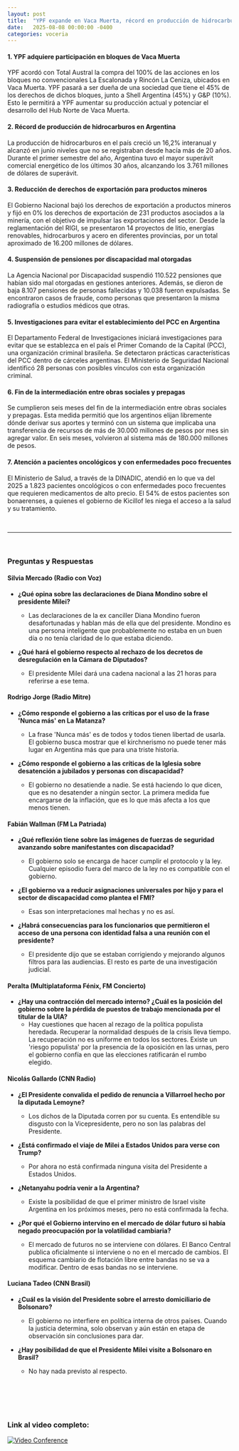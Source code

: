```yaml
---
layout: post
title:  "YPF expande en Vaca Muerta, récord en producción de hidrocarburos y medidas para impulsar minería"
date:   2025-08-08 00:00:00 -0400
categories: voceria
---
```



    
#### 1. YPF adquiere participación en bloques de Vaca Muerta
YPF acordó con Total Austral la compra del 100% de las acciones en los bloques no convencionales La Escalonada y Rincón La Ceniza, ubicados en Vaca Muerta. YPF pasará a ser dueña de una sociedad que tiene el 45% de los derechos de dichos bloques, junto a Shell Argentina (45%) y G&P (10%). Esto le permitirá a YPF aumentar su producción actual y potenciar el desarrollo del Hub Norte de Vaca Muerta.

#### 2. Récord de producción de hidrocarburos en Argentina
La producción de hidrocarburos en el país creció un 16,2% interanual y alcanzó en junio niveles que no se registraban desde hacía más de 20 años. Durante el primer semestre del año, Argentina tuvo el mayor superávit comercial energético de los últimos 30 años, alcanzando los 3.761 millones de dólares de superávit.

#### 3. Reducción de derechos de exportación para productos mineros
El Gobierno Nacional bajó los derechos de exportación a productos mineros y fijó en 0% los derechos de exportación de 231 productos asociados a la minería, con el objetivo de impulsar las exportaciones del sector. Desde la reglamentación del RIGI, se presentaron 14 proyectos de litio, energías renovables, hidrocarburos y acero en diferentes provincias, por un total aproximado de 16.200 millones de dólares.

#### 4. Suspensión de pensiones por discapacidad mal otorgadas
La Agencia Nacional por Discapacidad suspendió 110.522 pensiones que habían sido mal otorgadas en gestiones anteriores. Además, se dieron de baja 8.107 pensiones de personas fallecidas y 10.038 fueron expulsadas. Se encontraron casos de fraude, como personas que presentaron la misma radiografía o estudios médicos que otras.

#### 5. Investigaciones para evitar el establecimiento del PCC en Argentina
El Departamento Federal de Investigaciones iniciará investigaciones para evitar que se establezca en el país el Primer Comando de la Capital (PCC), una organización criminal brasileña. Se detectaron prácticas características del PCC dentro de cárceles argentinas. El Ministerio de Seguridad Nacional identificó 28 personas con posibles vínculos con esta organización criminal.

#### 6. Fin de la intermediación entre obras sociales y prepagas
Se cumplieron seis meses del fin de la intermediación entre obras sociales y prepagas. Esta medida permitió que los argentinos elijan libremente dónde derivar sus aportes y terminó con un sistema que implicaba una transferencia de recursos de más de 30.000 millones de pesos por mes sin agregar valor. En seis meses, volvieron al sistema más de 180.000 millones de pesos.

#### 7. Atención a pacientes oncológicos y con enfermedades poco frecuentes
El Ministerio de Salud, a través de la DINADIC, atendió en lo que va del 2025 a 1.823 pacientes oncológicos o con enfermedades poco frecuentes que requieren medicamentos de alto precio. El 54% de estos pacientes son bonaerenses, a quienes el gobierno de Kicillof les niega el acceso a la salud y su tratamiento.

    
<br/>

---

<br/>

### Preguntas y Respuestas


    
#### Silvia Mercado (Radio con Voz)

* **¿Qué opina sobre las declaraciones de Diana Mondino sobre el presidente Milei?**
  - Las declaraciones de la ex canciller Diana Mondino fueron desafortunadas y hablan más de ella que del presidente. Mondino es una persona inteligente que probablemente no estaba en un buen día o no tenía claridad de lo que estaba diciendo.

* **¿Qué hará el gobierno respecto al rechazo de los decretos de desregulación en la Cámara de Diputados?**
  - El presidente Milei dará una cadena nacional a las 21 horas para referirse a ese tema.


#### Rodrigo Jorge (Radio Mitre)

* **¿Cómo responde el gobierno a las críticas por el uso de la frase 'Nunca más' en La Matanza?**
  - La frase 'Nunca más' es de todos y todos tienen libertad de usarla. El gobierno busca mostrar que el kirchnerismo no puede tener más lugar en Argentina más que para una triste historia.

* **¿Cómo responde el gobierno a las críticas de la Iglesia sobre desatención a jubilados y personas con discapacidad?**
  - El gobierno no desatiende a nadie. Se está haciendo lo que dicen, que es no desatender a ningún sector. La primera medida fue encargarse de la inflación, que es lo que más afecta a los que menos tienen.


#### Fabián Wallman (FM La Patriada)

* **¿Qué reflexión tiene sobre las imágenes de fuerzas de seguridad avanzando sobre manifestantes con discapacidad?**
  - El gobierno solo se encarga de hacer cumplir el protocolo y la ley. Cualquier episodio fuera del marco de la ley no es compatible con el gobierno.

* **¿El gobierno va a reducir asignaciones universales por hijo y para el sector de discapacidad como plantea el FMI?**
  - Esas son interpretaciones mal hechas y no es así.

* **¿Habrá consecuencias para los funcionarios que permitieron el acceso de una persona con identidad falsa a una reunión con el presidente?**
  - El presidente dijo que se estaban corrigiendo y mejorando algunos filtros para las audiencias. El resto es parte de una investigación judicial.


#### Peralta (Multiplataforma Fénix, FM Concierto)

* **¿Hay una contracción del mercado interno? ¿Cuál es la posición del gobierno sobre la pérdida de puestos de trabajo mencionada por el titular de la UIA?**
  - Hay cuestiones que hacen al rezago de la política populista heredada. Recuperar la normalidad después de la crisis lleva tiempo. La recuperación no es uniforme en todos los sectores. Existe un 'riesgo populista' por la presencia de la oposición en las urnas, pero el gobierno confía en que las elecciones ratificarán el rumbo elegido.


#### Nicolás Gallardo (CNN Radio)

* **¿El Presidente convalida el pedido de renuncia a Villarroel hecho por la diputada Lemoyne?**
  - Los dichos de la Diputada corren por su cuenta. Es entendible su disgusto con la Vicepresidente, pero no son las palabras del Presidente.

* **¿Está confirmado el viaje de Milei a Estados Unidos para verse con Trump?**
  - Por ahora no está confirmada ninguna visita del Presidente a Estados Unidos.

* **¿Netanyahu podría venir a la Argentina?**
  - Existe la posibilidad de que el primer ministro de Israel visite Argentina en los próximos meses, pero no está confirmada la fecha.

* **¿Por qué el Gobierno intervino en el mercado de dólar futuro si había negado preocupación por la volatilidad cambiaria?**
  - El mercado de futuros no se interviene con dólares. El Banco Central publica oficialmente si interviene o no en el mercado de cambios. El esquema cambiario de flotación libre entre bandas no se va a modificar. Dentro de esas bandas no se interviene.


#### Luciana Tadeo (CNN Brasil)

* **¿Cuál es la visión del Presidente sobre el arresto domiciliario de Bolsonaro?**
  - El gobierno no interfiere en política interna de otros países. Cuando la justicia determina, solo observan y aún están en etapa de observación sin conclusiones para dar.

* **¿Hay posibilidad de que el Presidente Milei visite a Bolsonaro en Brasil?**
  - No hay nada previsto al respecto.


    <br/>
<br/>
<br/>

### Link al video completo:
[![Video Conference](https://img.youtube.com/vi/7JUGsNwrb5Q/0.jpg)](https://www.youtube.com/watch?v=7JUGsNwrb5Q)

    
